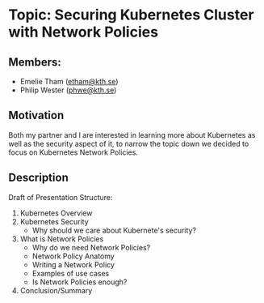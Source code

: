 # Topic: Securing Kubernetes Cluster with Network Policies

## Members:
- Emelie Tham (etham@kth.se)
- Philip Wester (phwe@kth.se)

## Motivation
Both my partner and I are interested in learning more about Kubernetes as well as the security aspect of it, to narrow the topic down we decided to focus on Kubernetes Network Policies. 

## Description
Draft of Presentation Structure:
1. Kubernetes Overview
2. Kubernetes Security
    - Why should we care about Kubernete's security?
3. What is Network Policies
    - Why do we need Network Policies?
    - Network Policy Anatomy
    - Writing a Network Policy
    - Examples of use cases
    - Is Network Policies enough?
4. Conclusion/Summary


